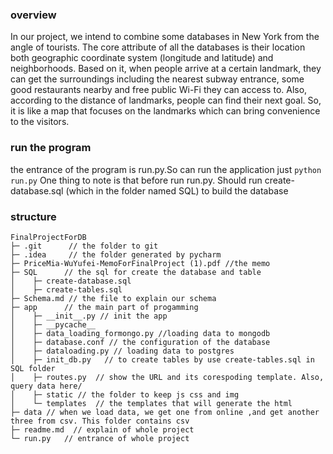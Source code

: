 ### overview
In our project, we intend to combine some databases in New York from the angle of tourists. The core attribute of all the databases is their location both geographic coordinate system (longitude and latitude) and neighborhoods. Based on it, when people arrive at a certain landmark, they can get the surroundings including the nearest subway entrance, some good restaurants nearby and free public Wi-Fi they can access to.  Also, according to the distance of landmarks, people can find their next goal. So, it is like a map that focuses on the landmarks which can bring convenience to the visitors.

### run the program
the entrance of the program is run.py.So can run the application just ``` python run.py ```
One thing to note is that before run run.py. Should run create-database.sql (which in the folder named SQL) to build the database

### structure
```
FinalProjectForDB
├─ .git      // the folder to git
├─ .idea     // the folder generated by pycharm
├─ PriceMia-WuYufei-MemoForFinalProject (1).pdf //the memo
├─ SQL      // the sql for create the database and table
│    ├─ create-database.sql
│    ├─ create-tables.sql
├─ Schema.md // the file to explain our schema
├─ app      // the main part of progamming
│    ├─ __init__.py // init the app
│    ├─ __pycache__
│    ├─ data_loading_formongo.py //loading data to mongodb  
│    ├─ database.conf // the configuration of the database
│    ├─ dataloading.py // loading data to postgres
│    ├─ init_db.py   // to create tables by use create-tables.sql in SQL folder
│    ├─ routes.py  // show the URL and its corespoding template. Also, query data here/
│    ├─ static // the folder to keep js css and img
│    └─ templates  // the templates that will generate the html
├─ data // when we load data, we get one from online ,and get another three from csv. This folder contains csv
├─ readme.md  // explain of whole project
└─ run.py   // entrance of whole project
```
